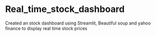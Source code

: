 # Real_time_stock_dashboard
Created an stock dashboard using Streamlit, Beautiful soup and yahoo finance to display real time stock prices 
